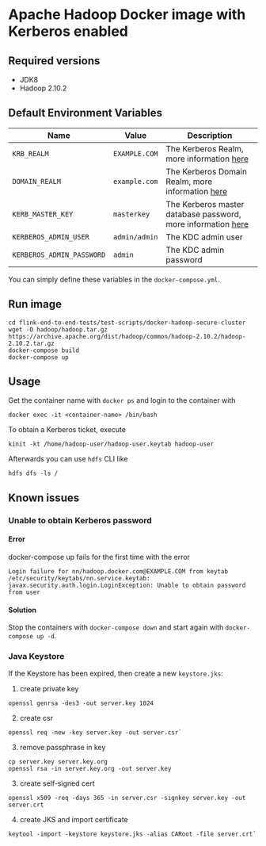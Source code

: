 # Apache Hadoop Docker image with Kerberos enabled

Required versions
-----------------

* JDK8
* Hadoop 2.10.2

Default Environment Variables
-----------------------------

| Name                      | Value | Description                                                                                                                                     |
|---------------------------| ----  |-------------------------------------------------------------------------------------------------------------------------------------------------|
| `KRB_REALM`               | `EXAMPLE.COM` | The Kerberos Realm, more information [here](https://web.mit.edu/kerberos/krb5-1.12/doc/admin/conf_files/krb5_conf.html#)                        |
| `DOMAIN_REALM`            | `example.com` | The Kerberos Domain Realm, more information [here](https://web.mit.edu/kerberos/krb5-1.12/doc/admin/conf_files/krb5_conf.html#)                 |
| `KERB_MASTER_KEY`         | `masterkey` | The Kerberos master database password, more information [here](https://web.mit.edu/kerberos/krb5-1.12/doc/admin/admin_commands/kdb5_util.html#) |
| `KERBEROS_ADMIN_USER`     | `admin/admin` | The KDC admin user                                                                                                                              |
| `KERBEROS_ADMIN_PASSWORD` | `admin` | The KDC admin password                                                                                                                          |

You can simply define these variables in the `docker-compose.yml`.

Run image
---------

```
cd flink-end-to-end-tests/test-scripts/docker-hadoop-secure-cluster
wget -O hadoop/hadoop.tar.gz https://archive.apache.org/dist/hadoop/common/hadoop-2.10.2/hadoop-2.10.2.tar.gz
docker-compose build
docker-compose up
```

Usage
-----

Get the container name with `docker ps` and login to the container with

```
docker exec -it <container-name> /bin/bash
```

To obtain a Kerberos ticket, execute

```
kinit -kt /home/hadoop-user/hadoop-user.keytab hadoop-user
```

Afterwards you can use `hdfs` CLI like

```
hdfs dfs -ls /
```

Known issues
------------

### Unable to obtain Kerberos password

#### Error
docker-compose up fails for the first time with the error

```
Login failure for nn/hadoop.docker.com@EXAMPLE.COM from keytab /etc/security/keytabs/nn.service.keytab: javax.security.auth.login.LoginException: Unable to obtain password from user
```

#### Solution

Stop the containers with `docker-compose down` and start again with `docker-compose up -d`.

### Java Keystore

If the Keystore has been expired, then create a new `keystore.jks`:

1. create private key

```
openssl genrsa -des3 -out server.key 1024
```

2. create csr

```
openssl req -new -key server.key -out server.csr`
```

3. remove passphrase in key
```
cp server.key server.key.org
openssl rsa -in server.key.org -out server.key
```

3. create self-signed cert
```
openssl x509 -req -days 365 -in server.csr -signkey server.key -out server.crt
```

4. create JKS and import certificate
```
keytool -import -keystore keystore.jks -alias CARoot -file server.crt`
```
